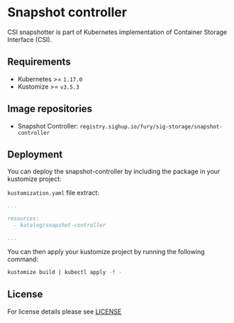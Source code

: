 # Snapshot controller

<!-- <KFD-DOCS> -->

CSI snapshotter is part of Kubernetes implementation of Container Storage Interface (CSI).

## Requirements

- Kubernetes >= `1.17.0`
- Kustomize >= `v3.5.3`

## Image repositories

* Snapshot Controller: `registry.sighup.io/fury/sig-storage/snapshot-controller`

## Deployment

You can deploy the snapshot-controller by including the package in your kustomize project:

`kustomization.yaml` file extract:
```yaml
...

resources:
  - katalog/snapshot-controller

...
```

You can then apply your kustomize project by running the following command:

```bash
kustomize build | kubectl apply -f -
```

<!-- Links -->

<!-- </KFD-DOCS> -->

## License

For license details please see [LICENSE](../../LICENSE)


